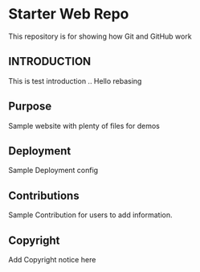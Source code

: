 # Starter Web Repo

This repository is for showing how Git and GitHub work

## INTRODUCTION
This is test introduction .. Hello rebasing 

## Purpose

Sample website with plenty of files for demos

## Deployment
Sample Deployment config

## Contributions
Sample Contribution for users to add information.


## Copyright
Add Copyright notice here